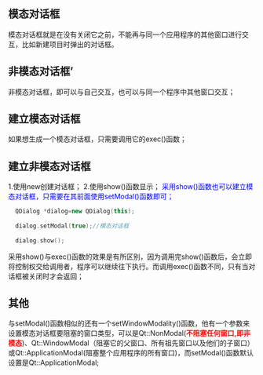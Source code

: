 ## 模态对话框

模态对话框就是在没有关闭它之前，不能再与同一个应用程序的其他窗口进行交互，比如新建项目时弹出的对话框。

## 非模态对话框’
非模态对话框，即可以与自己交互，也可以与同一个程序中其他窗口交互；

## 建立模态对话框
如果想生成一个模态对话框，只需要调用它的exec()函数；

## 建立非模态对话框

1.使用new创建对话框；
2.使用show()函数显示；
<font color=blue>采用show()函数也可以建立模态对话框，只需要在其前面使用setModal()函数即可；</font>

```cpp
  QDialog *dialog=new QDialog(this);
  
  dialog.setModal(true);//模态对话框
  
  dialog.show();

```
采用show()与exec()函数的效果是有所区别，因为调用完show()函数后，会立即将控制权交给调用者，程序可以继续往下执行。而调用exec()函数不同，只有当对话框被关闭时才会返回；

## 其他
与setModal()函数相似的还有一个setWindowModality()函数，他有一个参数来设置模态对话框要阻塞的窗口类型，可以是Qt::NonModal(<font color=red>**不阻塞任何窗口,即非模态**</font>)、Qt::WindowModal（阻塞它的父窗口、所有祖先窗口以及他们的子窗口）或Qt::ApplicationModal(阻塞整个应用程序的所有窗口)，而setModal()函数默认设置是Qt::ApplicationModal;
